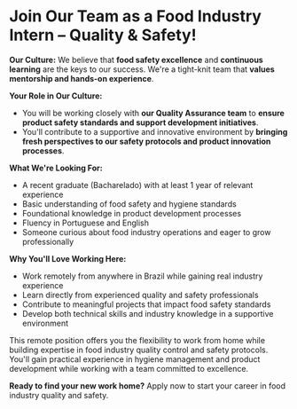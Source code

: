 # Join Our Team as a Food Industry Intern – Quality & Safety!

**Our Culture:**
We believe that **food safety excellence** and **continuous learning** are the keys to our success. We're a tight-knit team that **values mentorship and hands-on experience**.

**Your Role in Our Culture:**
- You will be working closely with **our Quality Assurance team** to **ensure product safety standards and support development initiatives**.
- You'll contribute to a supportive and innovative environment by **bringing fresh perspectives to our safety protocols and product innovation processes**.

**What We're Looking For:**
- A recent graduate (Bacharelado) with at least 1 year of relevant experience
- Basic understanding of food safety and hygiene standards
- Foundational knowledge in product development processes
- Fluency in Portuguese and English
- Someone curious about food industry operations and eager to grow professionally

**Why You'll Love Working Here:**
- Work remotely from anywhere in Brazil while gaining real industry experience
- Learn directly from experienced quality and safety professionals
- Contribute to meaningful projects that impact food safety standards
- Develop both technical skills and industry knowledge in a supportive environment

This remote position offers you the flexibility to work from home while building expertise in food industry quality control and safety protocols. You'll gain practical experience in hygiene management and product development while working with a team committed to excellence.

**Ready to find your new work home?** Apply now to start your career in food industry quality and safety.